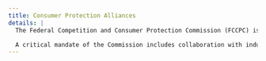 ```yaml
---
title: Consumer Protection Alliances
details: |
  The Federal Competition and Consumer Protection Commission (FCCPC) is established by law to protect citizens in the market place. Essentially, our role is to prevent abuse, exploitation and any form of mistreatment or disregard with respect to consumers. Where something has gone wrong and the consumer(s) is/are aggrieved, we exercise the tools provided by laws and regulations to ensure remedies for consumers.

  A critical mandate of the Commission includes collaboration with industry, trade and professional associations and other relevant stakeholders, particularly civil society. The reason and purpose for this collaboration is that; in addition to being an effective mechanism for educating consumers about their rights, it also provides vital channels for disseminating periodic and relevant information about emerging consumer related issues. As such, and in furtherance of this partnership, the Commission maintains a register of non-profit Consumer Protection Associations (CPAs) that are recognized for their consumer protection work.
---
```


